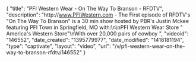 {
    "title": "PFI Western Wear - On The Way To Branson - RFDTV",
    "description": "http:\/\/www.PFIWestern.com - The First episode of RFDTV's \"On The Way To Branson\" is a 30 min show hosted by PBR's Justin Mckee featuring PFI Town in Springfield, MO with:\n\nPFI Western Wear Store \" America's Western Store\"\nWith over 20,000 pairs of cowboy ",
    "videoid": "146552",
    "date_created": "1395779977",
    "date_modified": "1418181194",
    "type": "captivate",
    "layout": "video",
    "url": "\/v\/pfi-western-wear-on-the-way-to-branson-rfdtv\/146552"
}